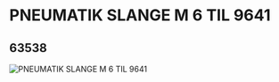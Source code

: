 # PNEUMATIK SLANGE M 6 TIL 9641
## 63538
![PNEUMATIK SLANGE M 6 TIL 9641](https://lc-www-live-s.legocdn.com/media/bricks/5/2/4529096.jpg)
